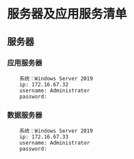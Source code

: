 # 服务器及应用服务清单

## 服务器
### 应用服务器
```
    系统：Windows Server 2019
    ip: 172.16.67.32
    username: Administrator
    password: 
```

### 数据服务器
```
    系统：Windows Server 2019
    ip: 172.16.67.33
    username: Administrator
    password: 
```

###